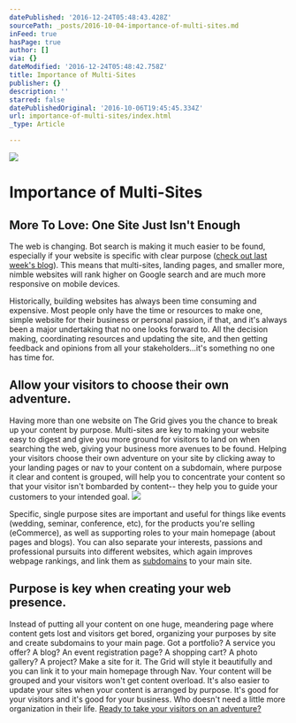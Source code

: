 ```yaml
---
datePublished: '2016-12-24T05:48:43.428Z'
sourcePath: _posts/2016-10-04-importance-of-multi-sites.md
inFeed: true
hasPage: true
author: []
via: {}
dateModified: '2016-12-24T05:48:42.758Z'
title: Importance of Multi-Sites
publisher: {}
description: ''
starred: false
datePublishedOriginal: '2016-10-06T19:45:45.334Z'
url: importance-of-multi-sites/index.html
_type: Article

---
```

![](https://the-grid-user-content.s3-us-west-2.amazonaws.com/e1a0f44d-3c25-4504-86b9-e8bc6f4a7bc4.jpg)

# **Importance of Multi-Sites**

## More To Love: One Site Just Isn't Enough

The web is changing. Bot search is making it much easier to be found, especially if your website is specific with clear purpose ([check out last week's blog][0]). This means that multi-sites, landing pages, and smaller more, nimble websites will rank higher on Google search and are much more responsive on mobile devices.

Historically, building websites has always been time consuming and expensive. Most people only have the time or resources to make one, simple website for their business or personal passion, if that, and it's always been a major undertaking that no one looks forward to. All the decision making, coordinating resources and updating the site, and then getting feedback and opinions from all your stakeholders...it's something no one has time for.

## Allow your visitors to choose their own adventure.

Having more than one website on The Grid gives you the chance to break up your content by purpose. Multi-sites are key to making your website easy to digest and give you more ground for visitors to land on when searching the web, giving your business more avenues to be found. Helping your visitors choose their own adventure on your site by clicking away to your landing pages or nav to your content on a subdomain, where purpose it clear and content is grouped, will help you to concentrate your content so that your visitor isn't bombarded by content-- they help you to guide your customers to your intended goal.
![](https://the-grid-user-content.s3-us-west-2.amazonaws.com/749548f8-9181-4840-a7b5-e68f6be2079d.jpg)

Specific, single purpose sites are important and useful for things like events (wedding, seminar, conference, etc), for the products you're selling (eCommerce), as well as supporting roles to your main homepage (about pages and blogs). You can also separate your interests, passions and professional pursuits into different websites, which again improves webpage rankings, and link them as [subdomains][1] to your main site.

## Purpose is key when creating your web presence.

Instead of putting all your content on one huge, meandering page where content gets lost and visitors get bored, organizing your purposes by site and create subdomains to your main page. Got a portfolio? A service you offer? A blog? An event registration page? A shopping cart? A photo gallery? A project? Make a site for it. The Grid will style it beautifully and you can link it to your main homepage through Nav. Your content will be grouped and your visitors won't get content overload. It's also easier to update your sites when your content is arranged by purpose. It's good for your visitors and it's good for your business. Who doesn't need a little more organization in their life.
[Ready to take your visitors on an adventure?][2]

[0]: https://blog.thegrid.io/the-wizard-of-gridsites-molly-your-new-ai-bff
[1]: http://help.thegrid.io/article/299-set-up-a-subdomain
[2]: https://plans.thegrid.io/pro/
